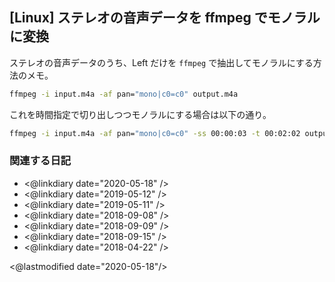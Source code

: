 ## [Linux] ステレオの音声データを ffmpeg でモノラルに変換

ステレオの音声データのうち、Left だけを `ffmpeg` で抽出してモノラルにする方法のメモ。

```sh
ffmpeg -i input.m4a -af pan="mono|c0=c0" output.m4a
```

これを時間指定で切り出しつつモノラルにする場合は以下の通り。

```sh
ffmpeg -i input.m4a -af pan="mono|c0=c0" -ss 00:00:03 -t 00:02:02 output.m4a
```

### 関連する日記

- <@linkdiary date="2020-05-18" />
- <@linkdiary date="2019-05-12" />
- <@linkdiary date="2019-05-11" />
- <@linkdiary date="2018-09-08" />
- <@linkdiary date="2018-09-09" />
- <@linkdiary date="2018-09-15" />
- <@linkdiary date="2018-04-22" />

<@lastmodified date="2020-05-18"/>